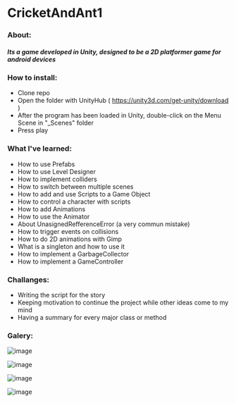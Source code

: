 # CricketAndAnt1
### About:
##### Its a game developed in Unity, designed to be a 2D platformer game for android devices

### How to install:
 - Clone repo
 - Open the folder with UnityHub ( https://unity3d.com/get-unity/download )
 - After the program has been loaded in Unity, double-click on the Menu Scene in "_Scenes" folder
 - Press play
 
### What I've learned:
 - How to use Prefabs
 - How to use Level Designer
 - How to implement colliders
 - How to switch between multiple scenes
 - How to add and use Scripts to a Game Object
 - How to control a character with scripts
 - How to add Animations
 - How to use the Animator
 - About UnasignedRefferenceError (a very commun mistake)
 - How to trigger events on collisions
 - How to do 2D animations with Gimp
 - What is a singleton and how to use it
 - How to implement a GarbageCollector
 - How to implement a GameController
 
### Challanges:
 - Writing the script for the story
 - Keeping motivation to continue the project while other ideas come to my mind
 - Having a summary for every major class or method


### Galery:

![image](https://user-images.githubusercontent.com/70013669/193876443-50f612ab-5627-404d-8cf9-f965e0586d40.png)

![image](https://user-images.githubusercontent.com/70013669/194838693-ae9dd8b0-e0c3-4c7f-9e51-6a356b3a8a58.png)

![image](https://user-images.githubusercontent.com/70013669/196037315-74444c68-b148-4d93-a660-92eb8b805b52.png)

![image](https://user-images.githubusercontent.com/70013669/196250168-cbffadb8-c014-4304-852b-464a57fc611f.png)




<!-- Log- 4/10/22:
The menu has the play button functional
The intro level is working
further design of the first 3 levels is necesary after script is written
next up is the design of the main character

    Log 10/10/2022:
The main players was created, with animation, collisions and logic, 
to be replaces later with a cricket sprite

    Log 16/10/22:
Mobile controllers added, now i should design at least the main character to 
start to have an ideea about animations and 2D design meanwhile,
i should finish the intro level design

    Log 16/10/22:
I tiped my toes in gimp and did some 2D animation, i can imagine doing it 
better but for the first idle animation of the Cricket its ok.
Now that i got ahang of i have to do the other 6 animations of the cricket
meanwhile i should finish the intro level design

    Log 17/10/22:
Finished trhe cricke taniamtions, not good not terible, i should try a
different aproach for the next sprite
i should finish lvl design on intro to lounch demo

    Log 27/10/22:
Added sfx controller

    Log 1/11/22:
Added some mooving and falling platforms, also breakable crates, theese will 
be usefull to make the game fun, I belive its realistic to have a demo lvl by
december to show to friends, some script ideas come to mind but i should write it down.
I figured i should at least finish the tutorial to the adds section before completing lvls
having a demo by then its realistical -->
